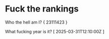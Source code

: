 # Fuck the rankings

Who the hell am I?
{ 23111423 }

What fucking year is it?
[ 2025-03-31T12:10:00Z ]
